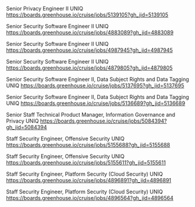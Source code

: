 Senior Privacy Engineer II UNIQ https://boards.greenhouse.io/cruise/jobs/5139105?gh_jid=5139105

 Senior Security Software Engineer II UNIQ https://boards.greenhouse.io/cruise/jobs/4883089?gh_jid=4883089

Senior Security Software Engineer II UNIQ https://boards.greenhouse.io/cruise/jobs/4987945?gh_jid=4987945

Senior Security Software Engineer II UNIQ https://boards.greenhouse.io/cruise/jobs/4879805?gh_jid=4879805

Senior Security Software Engineer II, Data Subject Rights and Data Tagging UNIQ https://boards.greenhouse.io/cruise/jobs/5137695?gh_jid=5137695

Senior Security Software Engineer II, Data Subject Rights and Data Tagging UNIQ https://boards.greenhouse.io/cruise/jobs/5136689?gh_jid=5136689

Senior Staff Technical Product Manager, Information Governance and Privacy UNIQ https://boards.greenhouse.io/cruise/jobs/5084394?gh_jid=5084394

Staff Security Engineer, Offensive Security UNIQ https://boards.greenhouse.io/cruise/jobs/5155688?gh_jid=5155688

Staff Security Engineer, Offensive Security UNIQ https://boards.greenhouse.io/cruise/jobs/5155611?gh_jid=5155611

 Staff Security Engineer, Platform Security (Cloud Security) UNIQ https://boards.greenhouse.io/cruise/jobs/4896891?gh_jid=4896891

Staff Security Engineer, Platform Security (Cloud Security) UNIQ https://boards.greenhouse.io/cruise/jobs/4896564?gh_jid=4896564

